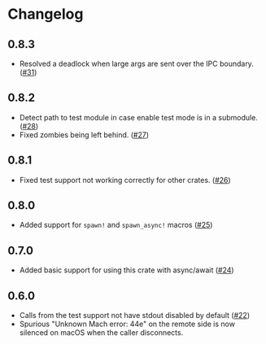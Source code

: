 # Changelog

## 0.8.3

* Resolved a deadlock when large args are sent over the
  IPC boundary.
  ([#31](https://github.com/mitsuhiko/procspawn/pull/31))

## 0.8.2

* Detect path to test module in case enable test mode is in a
  submodule.
  ([#28](https://github.com/mitsuhiko/procspawn/pull/28))
* Fixed zombies being left behind.
  ([#27](https://github.com/mitsuhiko/procspawn/pull/27))

## 0.8.1

* Fixed test support not working correctly for other crates.
  ([#26](https://github.com/mitsuhiko/procspawn/pull/26))

## 0.8.0

* Added support for `spawn!` and `spawn_async!` macros
  ([#25](https://github.com/mitsuhiko/procspawn/pull/25))

## 0.7.0

* Added basic support for using this crate with async/await
  ([#24](https://github.com/mitsuhiko/procspawn/pull/24))

## 0.6.0

* Calls from the test support not have stdout disabled by default
  ([#22](https://github.com/mitsuhiko/procspawn/pull/22))
* Spurious "Unknown Mach error: 44e" on the remote side is now
  silenced on macOS when the caller disconnects.
